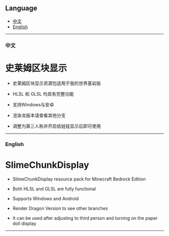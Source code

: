 ## Language
- [中文](#中文)
- [English](#english)
---

### 中文
# 史莱姆区块显示
- 史莱姆区块显示资源包适用于我的世界基岩版

- HLSL 和 GLSL 均具有完整功能

- 支持Windows与安卓

- 渲染龙版本请查看其他分支

- 调整为第三人称并开启纸娃娃显示后即可使用

---

### English
# SlimeChunkDisplay
- SlimeChunkDisplay resource pack for Minecraft Bedrock Edition

- Both HLSL and GLSL are fully functional

- Supports Windows and Android

- Render Dragon Version to see other branches

- It can be used after adjusting to third person and turning on the paper doll display

---

